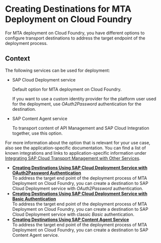<!-- loio881d7520f6ff44e18a4ef4411cbdeed2 -->

# Creating Destinations for MTA Deployment on Cloud Foundry

For MTA deployment on Cloud Foundry, you have different options to configure transport destinations to address the target endpoint of the deployment process.



<a name="loio881d7520f6ff44e18a4ef4411cbdeed2__context_wly_zns_gwb"/>

## Context

The following services can be used for deployment:

-   SAP Cloud Deployment service

    Default option for MTA deployment on Cloud Foundry.

    If you want to use a custom identity provider for the platform user used for the deployment, use *OAuth2Password* authentication for the destination.

-   SAP Content Agent service

    To transport content of API Management and SAP Cloud Integration together, use this option.


For more information about the option that is relevant for your use case, also see the application-specific documentation. You can find a list of known integrations and links to application-specific information under [Integrating SAP Cloud Transport Management with Other Services](../10-initial-setup/integrating-sap-cloud-transport-management-with-other-services-ddaa000.md).

-   **[Creating Destinations Using SAP Cloud Deployment Service with OAuth2Password Authentication](creating-destinations-using-sap-cloud-deployment-service-with-oauth2password-authenticati-a26a721.md "To address the target end point of the deployment process of MTA Deployment on Cloud
                                Foundry, you can create a destination to  SAP Cloud Deployment
                                    service with OAuth2Password authentication.")**  
To address the target end point of the deployment process of MTA Deployment on Cloud Foundry, you can create a destination to SAP Cloud Deployment service with *OAuth2Password* authentication.
-   **[Creating Destinations Using SAP Cloud Deployment Service with Basic Authentication](creating-destinations-using-sap-cloud-deployment-service-with-basic-authentication-6b7c9d8.md "To address the target end point of the deployment process of MTA Deployment on Cloud
                                Foundry, you can create a destination to  SAP Cloud Deployment
                                    service with classic Basic authentication.")**  
To address the target end point of the deployment process of MTA Deployment on Cloud Foundry, you can create a destination to SAP Cloud Deployment service with classic *Basic* authentication.
-   **[Creating Destinations Using SAP Content Agent Service](creating-destinations-using-sap-content-agent-service-3f895ed.md "To address the target end point of the deployment process of MTA Deployment on Cloud
                                Foundry, you can create a destination to  SAP Content Agent
                                service.")**  
To address the target end point of the deployment process of MTA Deployment on Cloud Foundry, you can create a destination to SAP Content Agent service.

